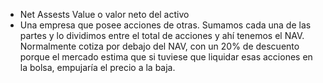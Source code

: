 - Net Assests Value o valor neto del activo
- Una empresa que posee acciones de otras. Sumamos cada una de las partes y lo dividimos entre el total de acciones y ahí tenemos el NAV. Normalmente cotiza por debajo del NAV, con un 20% de descuento porque el mercado estima que si tuviese que liquidar esas acciones en la bolsa, empujaría el precio a la baja.